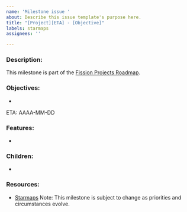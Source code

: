 ```yaml
---
name: 'Milestone issue '
about: Describe this issue template's purpose here.
title: "[Project][ETA] - [Objective]"
labels: starmaps
assignees: ''

---
```


### Description: ###
This milestone is part of the [Fission Projects Roadmap](https://github.com/bdehaynin/Fission-Starmaps/issues/1).

### Objectives: ###
- 

ETA: AAAA-MM-DD

### Features: ###
- 

### Children: ###
- 

### Resources: ###
- [Starmaps](https://starmap.site/roadmap/github.com/bdehaynin/Fission-Starmaps/issues/1#simple)
Note: This milestone is subject to change as priorities and circumstances evolve.
